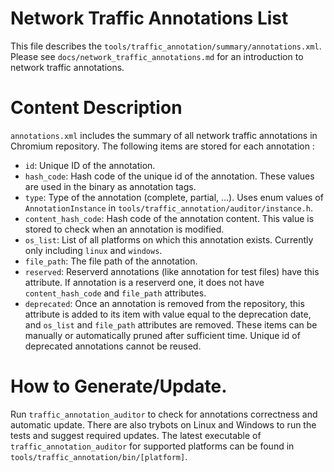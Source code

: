 # Network Traffic Annotations List
This file describes the `tools/traffic_annotation/summary/annotations.xml`.
Please see `docs/network_traffic_annotations.md` for an introduction to network
traffic annotations.

# Content Description
`annotations.xml` includes the summary of all network traffic annotations in
Chromium repository.
The following items are stored for each annotation :
* `id`: Unique ID of the annotation.
* `hash_code`: Hash code of the unique id of the annotation. These values are
     used in the binary as annotation tags.
* `type`: Type of the annotation (complete, partial, ...). Uses enum values
    of `AnnotationInstance` in `tools/traffic_annotation/auditor/instance.h`.
* `content_hash_code`: Hash code of the annotation content. This value is stored
    to check when an annotation is modified.
* `os_list`: List of all platforms on which this annotation exists.
    Currently only including `linux` and `windows`.
* `file_path`: The file path of the annotation.
* `reserved`: Reserverd annotations (like annotation for test files) have this
    attribute. If annotation is a reserverd one, it does not have
  `content_hash_code` and `file_path` attributes.
* `deprecated`: Once an annotation is removed from the repository, this
    attribute is added to its item with value equal to the deprecation date, and
    `os_list` and `file_path` attributes are removed.
    These items can be manually or automatically pruned after sufficient time.
    Unique id of deprecated annotations cannot be reused.

# How to Generate/Update.
Run `traffic_annotation_auditor` to check for annotations correctness and
automatic update. There are also trybots on Linux and Windows to run the tests
and suggest required updates.
The latest executable of `traffic_annotation_auditor` for supported platforms
can be found in `tools/traffic_annotation/bin/[platform]`.
